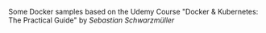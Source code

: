 Some Docker samples based on the Udemy Course "Docker & Kubernetes: The Practical Guide" by *Sebastian Schwarzmüller*